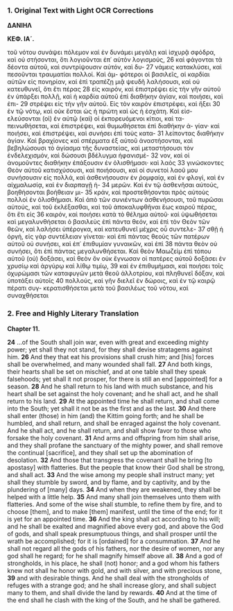 ### 1. Original Text with Light OCR Corrections

**ΔΑΝΙΗΛ**

**ΚΕΦ. ΙΑ´.**

τοῦ νότου συνάψει πόλεμον καὶ ἐν δυνάμει μεγάλῃ καὶ ἰσχυρᾷ
σφόδρα, καὶ οὐ στήσονται, ὅτι λογιοῦνται ἐπ᾽ αὐτὸν λογισμούς,
26 καὶ φάγονται τὰ δέοντα αὐτοῦ, καὶ συντρίψουσιν αὐτόν, καὶ δυ-
27 νάμεις κατακλύσει, καὶ πεσοῦνται τραυματίαι πολλοί. Καὶ ἀμ-
φότεροι οἱ βασιλεῖς, αἱ καρδίαι αὐτῶν εἰς πονηρίαν, καὶ ἐπὶ
τραπέζῃ μιᾷ ψευδῆ λαλήσουσι, καὶ οὐ κατευθυνεῖ, ὅτι ἔτι πέρας
28 εἰς καιρόν, καὶ ἐπιστρέψει εἰς τὴν γῆν αὐτοῦ ἐν ὑπάρξει πολλῇ,
καὶ ἡ καρδία αὐτοῦ ἐπὶ διαθήκην ἁγίαν, καὶ ποιήσει, καὶ ἐπι-
29 στρέψει εἰς τὴν γῆν αὐτοῦ. Εἰς τὸν καιρὸν ἐπιστρέφει, καὶ ἥξει
30 ἐν τῷ νότῳ, καὶ οὐκ ἔσται ὡς ἡ πρώτη καὶ ὡς ἡ ἐσχάτη. Καὶ εἰσ-
ελεύσονται (οἱ) ἐν αὐτῷ (καὶ) οἱ ἐκπορευόμενοι κίτιοι, καὶ τα-
πεινωθήσεται, καὶ ἐπιστρέψει, καὶ θυμωθήσεται ἐπὶ διαθήκην ἀ-
γίαν· καὶ ποιήσει, καὶ ἐπιστρέψει, καὶ συνήσει ἐπὶ τοὺς κατα-
31 λείποντας διαθήκην ἁγίαν. Καὶ βραχίονες καὶ σπέρματα ἐξ αὐτοῦ
ἀναστήσονται, καὶ βεβηλώσουσι τὸ ἁγίασμα τῆς δυναστείας, καὶ
μεταστήσουσι τὸν ἐνδελεχισμόν, καὶ δώσουσι βδέλυγμα ἠφανισμέ-
32 νον, καὶ οἱ ἀνομοῦντες διαθήκην ἐπάξουσιν ἐν ὀλισθήμασι· καὶ λαὸς
33 γινώσκοντες Θεὸν αὐτοῦ κατισχύσουσι, καὶ ποιήσουσι, καὶ οἱ
συνετοὶ λαοῦ μου συνήσουσιν εἰς πολλά, καὶ ἀσθενήσουσιν ἐν
ῥομφαίᾳ, καὶ ἐν φλογί, καὶ ἐν αἰχμαλωσίᾳ, καὶ ἐν διαρπαγῇ ἡ-
34 μερῶν. Καὶ ἐν τῷ ἀσθενῆσαι αὐτούς, βοηθήσονται βοήθειαν μι-
35 κράν, καὶ προστεθήσονται πρὸς αὐτοὺς πολλοὶ ἐν ὀλισθήμασι. Καὶ
ἀπὸ τῶν συνιέντων ἀσθενήσουσι, τοῦ πυρῶσαι αὐτούς, καὶ τοῦ
ἐκλέξασθαι, καὶ τοῦ ἀποκαλυφθῆναι ἕως καιροῦ πέρας, ὅτι ἔτι εἰς
36 καιρόν, καὶ ποιήσει κατὰ τὸ θέλημα αὐτοῦ· καὶ ὑψωθήσεται καὶ
μεγαλυνθήσεται ὁ βασιλεὺς ἐπὶ πάντα θεόν, καὶ ἐπὶ τὸν Θεὸν τῶν
θεῶν, καὶ λαλήσει ὑπέρογκα, καὶ κατευθυνεῖ μέχρις οὗ συντελε-
37 σθῇ ἡ ὀργή, εἰς γὰρ συντέλειαν γίνεται· καὶ ἐπὶ πάντας θεοὺς τῶν
πατέρων αὐτοῦ οὐ συνήσει, καὶ ἐπ᾽ ἐπιθυμίαν γυναικῶν, καὶ ἐπὶ
38 πάντα θεὸν οὐ συνήσει, ὅτι ἐπὶ πάντας μεγαλυνθήσεται. Καὶ θεὸν
Μαωζεὶμ ἐπὶ τόπου αὐτοῦ (οὐ) δοξάσει, καὶ θεὸν ὃν οὐκ ἔγνωσαν
οἱ πατέρες αὐτοῦ δοξάσει ἐν χρυσίῳ καὶ ἀργύρῳ καὶ λίθῳ τιμίῳ,
39 καὶ ἐν ἐπιθυμήμασι, καὶ ποιήσει τοῖς ὀχυρώμασι τῶν καταφυγῶν
μετὰ θεοῦ ἀλλοτρίου, καὶ πληθυνεῖ δόξαν, καὶ ὑποτάξει αὐτοῖς
40 πολλούς, καὶ γῆν διελεῖ ἐν δώροις, καὶ ἐν τῷ καιρῷ πέρατι συγ-
κερατισθήσεται μετὰ τοῦ βασιλέως τοῦ νότου, καὶ συναχθήσεται

### 2. Free and Highly Literary Translation

**Chapter 11.**

**24** ...of the South shall join war, even with great and exceeding mighty power; yet shall they not stand, for they shall devise stratagems against him.
**26** And they that eat his provisions shall crush him; and [his] forces shall be overwhelmed, and many wounded shall fall.
**27** And both kings, their hearts shall be set on mischief, and at one table shall they speak falsehoods; yet shall it not prosper, for there is still an end [appointed] for a season.
**28** And he shall return to his land with much substance, and his heart shall be set against the holy covenant; and he shall act, and he shall return to his land.
**29** At the appointed time he shall return, and shall come into the South; yet shall it not be as the first and as the last.
**30** And there shall enter (those) in him (and) the Kittim going forth; and he shall be humbled, and shall return, and shall be enraged against the holy covenant. And he shall act, and he shall return, and shall show favor to those who forsake the holy covenant.
**31** And arms and offspring from him shall arise, and they shall profane the sanctuary of the mighty power, and shall remove the continual [sacrifice], and they shall set up the abomination of desolation.
**32** And those that transgress the covenant shall he bring [to apostasy] with flatteries. But the people that know their God shall be strong, and shall act.
**33** And the wise among my people shall instruct many; yet shall they stumble by sword, and by flame, and by captivity, and by the plundering of [many] days.
**34** And when they are weakened, they shall be helped with a little help.
**35** And many shall join themselves unto them with flatteries. And some of the wise shall stumble, to refine them by fire, and to choose [them], and to make [them] manifest, until the time of the end; for it is yet for an appointed time.
**36** And the king shall act according to his will; and he shall be exalted and magnified above every god, and above the God of gods, and shall speak presumptuous things, and shall prosper until the wrath be accomplished; for it is [ordained] for a consummation.
**37** And he shall not regard all the gods of his fathers, nor the desire of women, nor any god shall he regard; for he shall magnify himself above all.
**38** And a god of strongholds, in his place, he shall (not) honor; and a god whom his fathers knew not shall he honor with gold, and with silver, and with precious stone,
**39** and with desirable things. And he shall deal with the strongholds of refuges with a strange god; and he shall increase glory, and shall subject many to them, and shall divide the land by rewards.
**40** And at the time of the end shall he clash with the king of the South, and he shall be gathered.